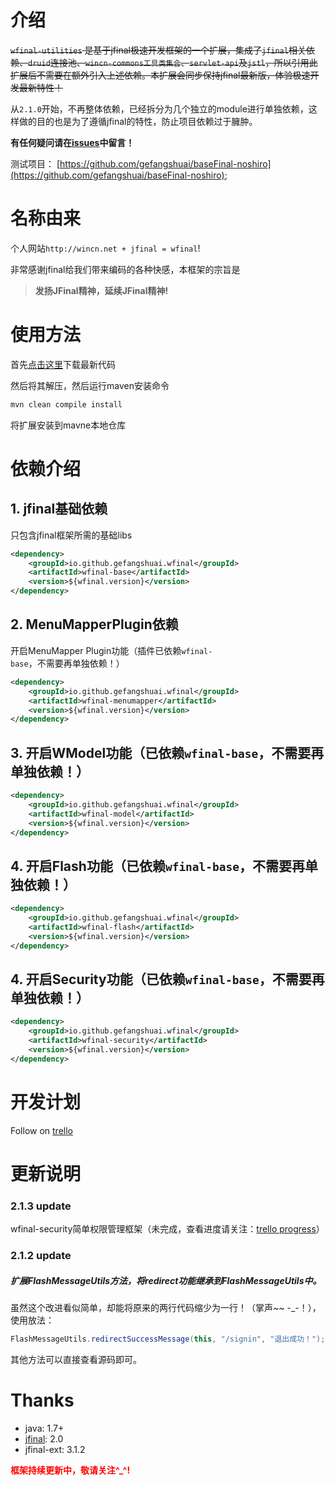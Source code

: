 # 介绍
~~`wfinal-utilities` 是基于jfinal极速开发框架的一个扩展，集成了`jfinal`相关依赖、`druid`连接池、`wincn-commons工具类集合`、`servlet-api`及`jstl`，所以引用此扩展后不需要在额外引入上述依赖。本扩展会同步保持jfinal最新版，体验极速开发最新特性！~~

从`2.1.0`开始，不再整体依赖，已经拆分为几个独立的module进行单独依赖，这样做的目的也是为了遵循jfinal的特性，防止项目依赖过于臃肿。

**有任何疑问请在[issues](https://github.com/gefangshuai/wfinal-utilities/issues)中留言！**

测试项目：
[https://github.com/gefangshuai/baseFinal-noshiro](https://github.com/gefangshuai/baseFinal-noshiro);


# 名称由来
个人网站`http://wincn.net + jfinal = wfinal`!

非常感谢jfinal给我们带来编码的各种快感，本框架的宗旨是
> **发扬JFinal精神，延续JFinal精神!**

# 使用方法
首先[点击这里](https://github.com/gefangshuai/wfinal-utilities/archive/master.zip)下载最新代码

然后将其解压，然后运行maven安装命令
```bash
mvn clean compile install
```
将扩展安装到mavne本地仓库
# 依赖介绍
## 1. jfinal基础依赖
只包含jfinal框架所需的基础libs
```xml
<dependency>
    <groupId>io.github.gefangshuai.wfinal</groupId>
    <artifactId>wfinal-base</artifactId>
    <version>${wfinal.version}</version>
</dependency>
```
## 2. MenuMapperPlugin依赖
开启MenuMapper Plugin功能（插件已依赖`wfinal-base`，不需要再单独依赖！）
```xml
<dependency>
    <groupId>io.github.gefangshuai.wfinal</groupId>
    <artifactId>wfinal-menumapper</artifactId>
    <version>${wfinal.version}</version>
</dependency>
```
## 3. 开启WModel功能（已依赖`wfinal-base`，不需要再单独依赖！）
```xml
<dependency>
    <groupId>io.github.gefangshuai.wfinal</groupId>
    <artifactId>wfinal-model</artifactId>
    <version>${wfinal.version}</version>
</dependency>
```

## 4. 开启Flash功能（已依赖`wfinal-base`，不需要再单独依赖！）
```xml
<dependency>
    <groupId>io.github.gefangshuai.wfinal</groupId>
    <artifactId>wfinal-flash</artifactId>
    <version>${wfinal.version}</version>
</dependency>
```

## 4. 开启Security功能（已依赖`wfinal-base`，不需要再单独依赖！）
```xml
<dependency>
    <groupId>io.github.gefangshuai.wfinal</groupId>
    <artifactId>wfinal-security</artifactId>
    <version>${wfinal.version}</version>
</dependency>
```

# 开发计划
Follow on [trello](https://trello.com/c/2w0GnVut/10--)

# 更新说明

### 2.1.3 update
wfinal-security简单权限管理框架（未完成，查看进度请关注：[trello progress](https://trello.com/c/uLAtEEjG/5--)）

### 2.1.2 update
##### 扩展FlashMessageUtils方法，将redirect功能继承到FlashMessageUtils中。

虽然这个改进看似简单，却能将原来的两行代码缩少为一行！（掌声~~ -_-！），使用放法：
```java
FlashMessageUtils.redirectSuccessMessage(this, "/signin", "退出成功！");
```
其他方法可以直接查看源码即可。

# Thanks
- java: 1.7+
- [jfinal](http://jfinal.com): 2.0
- jfinal-ext: 3.1.2

<strong style="color: red">框架持续更新中，敬请关注^_^!</strong>
